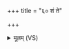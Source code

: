 +++
title = "६० शं ते"

+++
<details><summary>मूलम् (VS)</summary>

शं॑ ते नीहा॒रोभ॑वतु॒ शं ते॑ प्रु॒ष्वाव॑ शीयताम्। शीति॑के॒ शीति॑कावति॒ ह्लादि॑के॒ह्लादि॑कावति। म॑ण्डू॒क्यप्सु शं भु॑व इ॒मं स्वग्निं श॑मय ॥
</details>